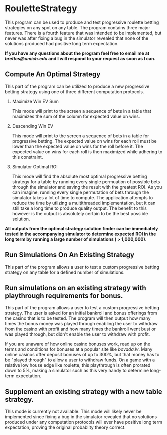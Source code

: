 # RouletteStrategy
This program can be used to produce and test progressive roulette betting strategies on any spot on any table. The program contains three major features. There is a fourth feature that was intended to be implemented, but never was after fixing a bug in the simulator revealed that none of the solutions produced had positive long term expectation.

**If you have any questions about the program feel free to email me at _brettcs@umich.edu_ and I will respond to your request as soon as I can.**

## Compute An Optimal Strategy
This part of the program can be utilized to produce a new progressive betting strategy using one of three different computation protocols.

1. Maximize Win EV Sum

   This mode will print to the screen a sequence of bets in a table that maximizes the sum of the column for expected value on wins.
2. Descending Win EV

   This mode will print to the screen a sequence of bets in a table for progressive betting. The expected value on wins for each roll must be lower than the expected value on wins for the roll before it. The expected value on wins for each roll is then maximized while adhering to this constraint.
3. Simulator Optimal ROI

   This mode will find the absolute most optimal progressive betting strategy for a table by running every single permuation of possible bets through the simulator and saving the result with the greatest ROI. As you can imagine, running every single permutation of bets through the simulator takes a lot of time to compute. The application attempts to reduce the time by utlizing a multithreaded implementation, but it can still take a long time to produce quality output. The benefit to this however is the output is absolutely certain to be the best possible solution.
  
**All outputs from the optimal strategy solution finder can be immediately tested in the accompanying simulator to determine expected ROI in the long term by running a large number of simulations ( > 1,000,000).**

## Run Simulations On An Existing Strategy
This part of the program allows a user to test a custom progressive betting strategy on any table for a defined number of simulations.

## Run simulations on an existing strategy with playthrough requirements for bonus.
This part of the program allows a user to test a custom progressive betting strategy. The user is asked for an initial bankroll and bonus offerings from the casino that is to be tested. The program will then output how many times the bonus money was played through enabling the user to withdraw from the casino with profit and how many times the bankroll went bust or was played through, but didn't enable the user to withdraw with profit.

If you are unaware of how online casino bonuses work, read up on the terms and conditions for bonuses at a popular site like _bovada.lv_. Many online casinos offer deposit bonuses of up to 300%, but that money has to be "played through" to allow a user to withdraw funds. On a game with a relative low house edge like roulette, this playthrough is often prorated down to 5%, making a simulator such as this very handy to determine long-term expectation.

## Supplement an existing strategy with a new table strategy.
This mode is currently not available. This mode will likely never be implemented since fixing a bug in the simulator revealed that no solutions produced under any computation protocols will ever have positive long term expectation, proving the original probablity theory correct.
